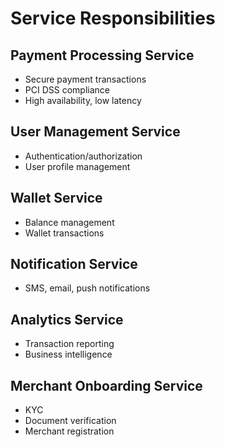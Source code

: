 # Service Responsibilities

## Payment Processing Service
- Secure payment transactions
- PCI DSS compliance
- High availability, low latency

## User Management Service
- Authentication/authorization
- User profile management

## Wallet Service
- Balance management
- Wallet transactions

## Notification Service
- SMS, email, push notifications

## Analytics Service
- Transaction reporting
- Business intelligence

## Merchant Onboarding Service
- KYC
- Document verification
- Merchant registration
